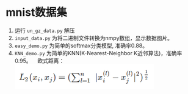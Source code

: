 # mnist数据集

1. 运行 `un_gz_data.py` 解压
2. `input_data.py` 为将二进制文件转换为nmpy数组，显示数据图片。
3. `easy_demo.py` 为简单的softmax分类模型, 准确率0.88。
4. `KNN_demo.py` 为简单的KNN(K-Nearest-Neighbor K近邻算法)，准确率0.95。
    欧式距离：
    ![avatar](./src/2.png)

